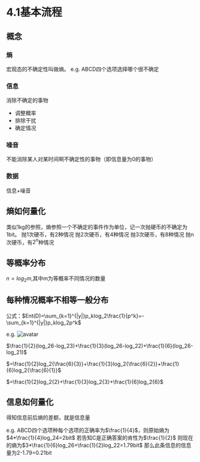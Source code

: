 # 4.1基本流程

## 概念
### 熵
宏观态的不确定性叫做熵。
e.g.
ABCD四个选项选择哪个很不确定

### 信息
消除不确定的事物
* 调整概率
* 排除干扰
* 确定情况

### 噪音
不能消除某人对某时间啊不确定性的事物（即信息量为0的事物）

### 数据
信息+噪音


## 熵如何量化
类似1kg的参照，熵参照一个不确定的事件作为单位，记一次抛硬币的不确定为1bit。
抛1次硬币，有2种情况
抛2次硬币，有4种情况
抛3次硬币，有8种情况
抛n次硬币，有$2^n$种情况

## 等概率分布
$n=log_2m$,其中m为等概率不同情况的数量

## 每种情况概率不相等一般分布
公式：$Ent(D)=\sum_{k=1}^{|y|}p_klog_2\frac{1}{p^k}=-\sum_{k=1}^{|y|}p_klog_2p^k$

e.g.
![avatar](\量化熵.jpg)

$\frac{1}{2}(log_26-log_23)+\frac{1}{3}(log_26-log_22)+\frac{1}{6}(log_26-log_21)$

$=\frac{1}{2}log_2{\frac{6}{3}}+\frac{1}{3}log_2{\frac{6}{2}}+\frac{1}{6}log_2{\frac{6}{1}}$

$=\frac{1}{2}log_2{2}+\frac{1}{3}log_2{3}+\frac{1}{6}log_2{6}$

## 信息如何量化
得知信息前后熵的差额，就是信息量

e.g.
ABCD四个选项种每个选项的正确率为$\frac{1}{4}$，则原始熵为$4*\frac{1}{4}log_24=2bit$
若告知C是正确答案的肯性为$\frac{1}{2}$
则现在的熵为$3*\frac{1}{6}log_26+\frac{1}{2}log_22=1.79bit$
那么此条信息的信息量为2-1.79=0.21bit